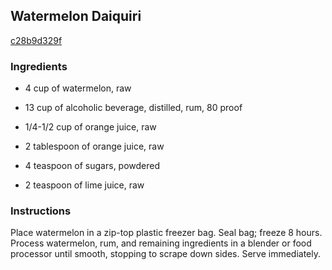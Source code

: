 ## Watermelon Daiquiri

[c28b9d329f](http://www.food.com/recipe/watermelon-daiquiri-328990)

### Ingredients

 - 4 cup of watermelon, raw

 - 13 cup of alcoholic beverage, distilled, rum, 80 proof

 - 1/4-1/2 cup of orange juice, raw

 - 2 tablespoon of orange juice, raw

 - 4 teaspoon of sugars, powdered

 - 2 teaspoon of lime juice, raw

### Instructions

Place watermelon in a zip-top plastic freezer bag. Seal bag; freeze 8 hours. Process watermelon, rum, and remaining ingredients in a blender or food processor until smooth, stopping to scrape down sides. Serve immediately.